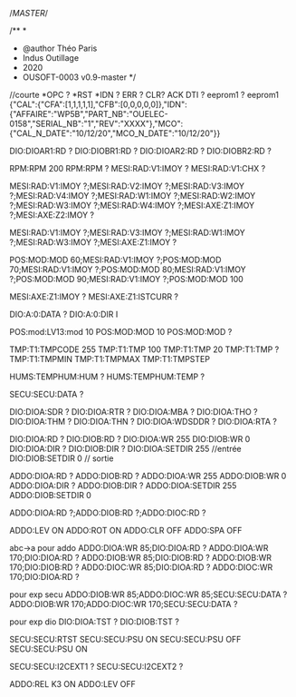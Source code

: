 /*MASTER*/

/**
 *
 * @author Théo Paris
 * Indus Outillage
 * 2020
 * OUSOFT-0003 v0.9-master
 */


//courte
*OPC ? 
*RST
*IDN ?
ERR ?
CLR?
ACK
DTI ?
eeprom1 ?
eeprom1 {"CAL":{"CFA":[1,1,1,1,1],"CFB":[0,0,0,0,0]},"IDN":{"AFFAIRE":"WP5B","PART_NB":"OUELEC-0158","SERIAL_NB":"1","REV":"XXXX"},"MCO":{"CAL_N_DATE":"10/12/20","MCO_N_DATE":"10/12/20"}}



DIO:DIOAR1:RD ?
DIO:DIOBR1:RD ?
DIO:DIOAR2:RD ?
DIO:DIOBR2:RD ?


RPM:RPM 200
RPM:RPM ?
MESI:RAD:V1:IMOY ?
MESI:RAD:V1:CHX ?

MESI:RAD:V1:IMOY ?;MESI:RAD:V2:IMOY ?;MESI:RAD:V3:IMOY ?;MESI:RAD:V4:IMOY ?;MESI:RAD:W1:IMOY ?;MESI:RAD:W2:IMOY ?;MESI:RAD:W3:IMOY ?;MESI:RAD:W4:IMOY ?;MESI:AXE:Z1:IMOY ?;MESI:AXE:Z2:IMOY ?

MESI:RAD:V1:IMOY ?;MESI:RAD:V3:IMOY ?;MESI:RAD:W1:IMOY ?;MESI:RAD:W3:IMOY ?;MESI:AXE:Z1:IMOY ?


POS:MOD:MOD 60;MESI:RAD:V1:IMOY ?;POS:MOD:MOD 70;MESI:RAD:V1:IMOY ?;POS:MOD:MOD 80;MESI:RAD:V1:IMOY ?;POS:MOD:MOD 90;MESI:RAD:V1:IMOY ?;POS:MOD:MOD 100

MESI:AXE:Z1:IMOY ?
MESI:AXE:Z1:ISTCURR ?


DIO:A:0:DATA ?
DIO:A:0:DIR I

POS:mod:LV13:mod 10
POS:MOD:MOD 10
POS:MOD:MOD ?


TMP:T1:TMPCODE 255
TMP:T1:TMP 100 
TMP:T1:TMP 20
TMP:T1:TMP ?
TMP:T1:TMPMIN
TMP:T1:TMPMAX
TMP:T1:TMPSTEP

HUMS:TEMPHUM:HUM ?
HUMS:TEMPHUM:TEMP ?

SECU:SECU:DATA ?


DIO:DIOA:SDR ?
DIO:DIOA:RTR ?
DIO:DIOA:MBA ?
DIO:DIOA:THO ?
DIO:DIOA:THM ?
DIO:DIOA:THN ?
DIO:DIOA:WDSDDR ?
DIO:DIOA:RTA ?

DIO:DIOA:RD ?
DIO:DIOB:RD ?
DIO:DIOA:WR 255
DIO:DIOB:WR 0
DIO:DIOA:DIR ?
DIO:DIOB:DIR ?
DIO:DIOA:SETDIR 255 //entrée
DIO:DIOB:SETDIR 0 // sortie

ADDO:DIOA:RD ?
ADDO:DIOB:RD ?
ADDO:DIOA:WR 255
ADDO:DIOB:WR 0
ADDO:DIOA:DIR ?
ADDO:DIOB:DIR ?
ADDO:DIOA:SETDIR 255
ADDO:DIOB:SETDIR 0

ADDO:DIOA:RD ?;ADDO:DIOB:RD ?;ADDO:DIOC:RD ?

ADDO:LEV ON
ADDO:ROT ON
ADDO:CLR OFF
ADDO:SPA OFF


abc->a pour addo
ADDO:DIOA:WR 85;DIO:DIOA:RD ?
ADDO:DIOA:WR 170;DIO:DIOA:RD ?
ADDO:DIOB:WR 85;DIO:DIOB:RD ?
ADDO:DIOB:WR 170;DIO:DIOB:RD ?
ADDO:DIOC:WR 85;DIO:DIOA:RD ?
ADDO:DIOC:WR 170;DIO:DIOA:RD ?

pour exp secu
ADDO:DIOB:WR 85;ADDO:DIOC:WR 85;SECU:SECU:DATA ?
ADDO:DIOB:WR 170;ADDO:DIOC:WR 170;SECU:SECU:DATA ?

pour exp dio
DIO:DIOA:TST ?
DIO:DIOB:TST ?


SECU:SECU:RTST 
SECU:SECU:PSU ON
SECU:SECU:PSU OFF
SECU:SECU:PSU ON

SECU:SECU:I2CEXT1 ?
SECU:SECU:I2CEXT2 ?

ADDO:REL K3 ON
ADDO:LEV OFF